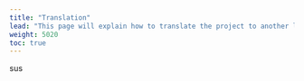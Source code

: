 ```yaml
---
title: "Translation"
lead: "This page will explain how to translate the project to another languages"
weight: 5020
toc: true
---
```


sus

